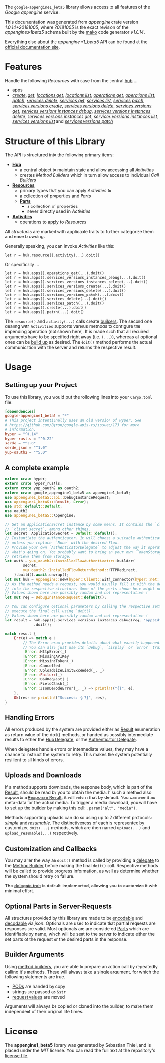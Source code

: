 <!---
DO NOT EDIT !
This file was generated automatically from 'src/mako/api/README.md.mako'
DO NOT EDIT !
-->
The `google-appengine1_beta5` library allows access to all features of the *Google appengine* service.

This documentation was generated from *appengine* crate version *1.0.14+20181005*, where *20181005* is the exact revision of the *appengine:v1beta5* schema built by the [mako](http://www.makotemplates.org/) code generator *v1.0.14*.

Everything else about the *appengine* *v1_beta5* API can be found at the
[official documentation site](https://cloud.google.com/appengine/docs/admin-api/).
# Features

Handle the following *Resources* with ease from the central [hub](https://docs.rs/google-appengine1_beta5/1.0.14+20181005/google_appengine1_beta5/Appengine) ... 

* apps
 * [*create*](https://docs.rs/google-appengine1_beta5/1.0.14+20181005/google_appengine1_beta5/api::AppCreateCall), [*get*](https://docs.rs/google-appengine1_beta5/1.0.14+20181005/google_appengine1_beta5/api::AppGetCall), [*locations get*](https://docs.rs/google-appengine1_beta5/1.0.14+20181005/google_appengine1_beta5/api::AppLocationGetCall), [*locations list*](https://docs.rs/google-appengine1_beta5/1.0.14+20181005/google_appengine1_beta5/api::AppLocationListCall), [*operations get*](https://docs.rs/google-appengine1_beta5/1.0.14+20181005/google_appengine1_beta5/api::AppOperationGetCall), [*operations list*](https://docs.rs/google-appengine1_beta5/1.0.14+20181005/google_appengine1_beta5/api::AppOperationListCall), [*patch*](https://docs.rs/google-appengine1_beta5/1.0.14+20181005/google_appengine1_beta5/api::AppPatchCall), [*services delete*](https://docs.rs/google-appengine1_beta5/1.0.14+20181005/google_appengine1_beta5/api::AppServiceDeleteCall), [*services get*](https://docs.rs/google-appengine1_beta5/1.0.14+20181005/google_appengine1_beta5/api::AppServiceGetCall), [*services list*](https://docs.rs/google-appengine1_beta5/1.0.14+20181005/google_appengine1_beta5/api::AppServiceListCall), [*services patch*](https://docs.rs/google-appengine1_beta5/1.0.14+20181005/google_appengine1_beta5/api::AppServicePatchCall), [*services versions create*](https://docs.rs/google-appengine1_beta5/1.0.14+20181005/google_appengine1_beta5/api::AppServiceVersionCreateCall), [*services versions delete*](https://docs.rs/google-appengine1_beta5/1.0.14+20181005/google_appengine1_beta5/api::AppServiceVersionDeleteCall), [*services versions get*](https://docs.rs/google-appengine1_beta5/1.0.14+20181005/google_appengine1_beta5/api::AppServiceVersionGetCall), [*services versions instances debug*](https://docs.rs/google-appengine1_beta5/1.0.14+20181005/google_appengine1_beta5/api::AppServiceVersionInstanceDebugCall), [*services versions instances delete*](https://docs.rs/google-appengine1_beta5/1.0.14+20181005/google_appengine1_beta5/api::AppServiceVersionInstanceDeleteCall), [*services versions instances get*](https://docs.rs/google-appengine1_beta5/1.0.14+20181005/google_appengine1_beta5/api::AppServiceVersionInstanceGetCall), [*services versions instances list*](https://docs.rs/google-appengine1_beta5/1.0.14+20181005/google_appengine1_beta5/api::AppServiceVersionInstanceListCall), [*services versions list*](https://docs.rs/google-appengine1_beta5/1.0.14+20181005/google_appengine1_beta5/api::AppServiceVersionListCall) and [*services versions patch*](https://docs.rs/google-appengine1_beta5/1.0.14+20181005/google_appengine1_beta5/api::AppServiceVersionPatchCall)




# Structure of this Library

The API is structured into the following primary items:

* **[Hub](https://docs.rs/google-appengine1_beta5/1.0.14+20181005/google_appengine1_beta5/Appengine)**
    * a central object to maintain state and allow accessing all *Activities*
    * creates [*Method Builders*](https://docs.rs/google-appengine1_beta5/1.0.14+20181005/google_appengine1_beta5/client::MethodsBuilder) which in turn
      allow access to individual [*Call Builders*](https://docs.rs/google-appengine1_beta5/1.0.14+20181005/google_appengine1_beta5/client::CallBuilder)
* **[Resources](https://docs.rs/google-appengine1_beta5/1.0.14+20181005/google_appengine1_beta5/client::Resource)**
    * primary types that you can apply *Activities* to
    * a collection of properties and *Parts*
    * **[Parts](https://docs.rs/google-appengine1_beta5/1.0.14+20181005/google_appengine1_beta5/client::Part)**
        * a collection of properties
        * never directly used in *Activities*
* **[Activities](https://docs.rs/google-appengine1_beta5/1.0.14+20181005/google_appengine1_beta5/client::CallBuilder)**
    * operations to apply to *Resources*

All *structures* are marked with applicable traits to further categorize them and ease browsing.

Generally speaking, you can invoke *Activities* like this:

```Rust,ignore
let r = hub.resource().activity(...).doit()
```

Or specifically ...

```ignore
let r = hub.apps().operations_get(...).doit()
let r = hub.apps().services_versions_instances_debug(...).doit()
let r = hub.apps().services_versions_instances_delete(...).doit()
let r = hub.apps().services_versions_create(...).doit()
let r = hub.apps().services_versions_delete(...).doit()
let r = hub.apps().services_versions_patch(...).doit()
let r = hub.apps().services_delete(...).doit()
let r = hub.apps().services_patch(...).doit()
let r = hub.apps().create(...).doit()
let r = hub.apps().patch(...).doit()
```

The `resource()` and `activity(...)` calls create [builders][builder-pattern]. The second one dealing with `Activities` 
supports various methods to configure the impending operation (not shown here). It is made such that all required arguments have to be 
specified right away (i.e. `(...)`), whereas all optional ones can be [build up][builder-pattern] as desired.
The `doit()` method performs the actual communication with the server and returns the respective result.

# Usage

## Setting up your Project

To use this library, you would put the following lines into your `Cargo.toml` file:

```toml
[dependencies]
google-appengine1_beta5 = "*"
# This project intentionally uses an old version of Hyper. See
# https://github.com/Byron/google-apis-rs/issues/173 for more
# information.
hyper = "^0.14"
hyper-rustls = "^0.22"
serde = "^1.0"
serde_json = "^1.0"
yup-oauth2 = "^5.0"
```

## A complete example

```Rust
extern crate hyper;
extern crate hyper_rustls;
extern crate yup_oauth2 as oauth2;
extern crate google_appengine1_beta5 as appengine1_beta5;
use appengine1_beta5::api::DebugInstanceRequest;
use appengine1_beta5::{Result, Error};
use std::default::Default;
use oauth2;
use appengine1_beta5::Appengine;

// Get an ApplicationSecret instance by some means. It contains the `client_id` and 
// `client_secret`, among other things.
let secret: ApplicationSecret = Default::default();
// Instantiate the authenticator. It will choose a suitable authentication flow for you, 
// unless you replace  `None` with the desired Flow.
// Provide your own `AuthenticatorDelegate` to adjust the way it operates and get feedback about 
// what's going on. You probably want to bring in your own `TokenStorage` to persist tokens and
// retrieve them from storage.
let auth = yup_oauth2::InstalledFlowAuthenticator::builder(
        secret,
        yup_oauth2::InstalledFlowReturnMethod::HTTPRedirect,
    ).build().await.unwrap();
let mut hub = Appengine::new(hyper::Client::with_connector(hyper::net::HttpsConnector::new(hyper_rustls::TlsClient::new())), auth);
// As the method needs a request, you would usually fill it with the desired information
// into the respective structure. Some of the parts shown here might not be applicable !
// Values shown here are possibly random and not representative !
let mut req = DebugInstanceRequest::default();

// You can configure optional parameters by calling the respective setters at will, and
// execute the final call using `doit()`.
// Values shown here are possibly random and not representative !
let result = hub.apps().services_versions_instances_debug(req, "appsId", "servicesId", "versionsId", "instancesId")
             .doit();

match result {
    Err(e) => match e {
        // The Error enum provides details about what exactly happened.
        // You can also just use its `Debug`, `Display` or `Error` traits
         Error::HttpError(_)
        |Error::MissingAPIKey
        |Error::MissingToken(_)
        |Error::Cancelled
        |Error::UploadSizeLimitExceeded(_, _)
        |Error::Failure(_)
        |Error::BadRequest(_)
        |Error::FieldClash(_)
        |Error::JsonDecodeError(_, _) => println!("{}", e),
    },
    Ok(res) => println!("Success: {:?}", res),
}

```
## Handling Errors

All errors produced by the system are provided either as [Result](https://docs.rs/google-appengine1_beta5/1.0.14+20181005/google_appengine1_beta5/client::Result) enumeration as return value of
the doit() methods, or handed as possibly intermediate results to either the 
[Hub Delegate](https://docs.rs/google-appengine1_beta5/1.0.14+20181005/google_appengine1_beta5/client::Delegate), or the [Authenticator Delegate](https://docs.rs/yup-oauth2/*/yup_oauth2/trait.AuthenticatorDelegate.html).

When delegates handle errors or intermediate values, they may have a chance to instruct the system to retry. This 
makes the system potentially resilient to all kinds of errors.

## Uploads and Downloads
If a method supports downloads, the response body, which is part of the [Result](https://docs.rs/google-appengine1_beta5/1.0.14+20181005/google_appengine1_beta5/client::Result), should be
read by you to obtain the media.
If such a method also supports a [Response Result](https://docs.rs/google-appengine1_beta5/1.0.14+20181005/google_appengine1_beta5/client::ResponseResult), it will return that by default.
You can see it as meta-data for the actual media. To trigger a media download, you will have to set up the builder by making
this call: `.param("alt", "media")`.

Methods supporting uploads can do so using up to 2 different protocols: 
*simple* and *resumable*. The distinctiveness of each is represented by customized 
`doit(...)` methods, which are then named `upload(...)` and `upload_resumable(...)` respectively.

## Customization and Callbacks

You may alter the way an `doit()` method is called by providing a [delegate](https://docs.rs/google-appengine1_beta5/1.0.14+20181005/google_appengine1_beta5/client::Delegate) to the 
[Method Builder](https://docs.rs/google-appengine1_beta5/1.0.14+20181005/google_appengine1_beta5/client::CallBuilder) before making the final `doit()` call. 
Respective methods will be called to provide progress information, as well as determine whether the system should 
retry on failure.

The [delegate trait](https://docs.rs/google-appengine1_beta5/1.0.14+20181005/google_appengine1_beta5/client::Delegate) is default-implemented, allowing you to customize it with minimal effort.

## Optional Parts in Server-Requests

All structures provided by this library are made to be [encodable](https://docs.rs/google-appengine1_beta5/1.0.14+20181005/google_appengine1_beta5/client::RequestValue) and 
[decodable](https://docs.rs/google-appengine1_beta5/1.0.14+20181005/google_appengine1_beta5/client::ResponseResult) via *json*. Optionals are used to indicate that partial requests are responses 
are valid.
Most optionals are are considered [Parts](https://docs.rs/google-appengine1_beta5/1.0.14+20181005/google_appengine1_beta5/client::Part) which are identifiable by name, which will be sent to 
the server to indicate either the set parts of the request or the desired parts in the response.

## Builder Arguments

Using [method builders](https://docs.rs/google-appengine1_beta5/1.0.14+20181005/google_appengine1_beta5/client::CallBuilder), you are able to prepare an action call by repeatedly calling it's methods.
These will always take a single argument, for which the following statements are true.

* [PODs][wiki-pod] are handed by copy
* strings are passed as `&str`
* [request values](https://docs.rs/google-appengine1_beta5/1.0.14+20181005/google_appengine1_beta5/client::RequestValue) are moved

Arguments will always be copied or cloned into the builder, to make them independent of their original life times.

[wiki-pod]: http://en.wikipedia.org/wiki/Plain_old_data_structure
[builder-pattern]: http://en.wikipedia.org/wiki/Builder_pattern
[google-go-api]: https://github.com/google/google-api-go-client

# License
The **appengine1_beta5** library was generated by Sebastian Thiel, and is placed 
under the *MIT* license.
You can read the full text at the repository's [license file][repo-license].

[repo-license]: https://github.com/Byron/google-apis-rsblob/master/LICENSE.md
